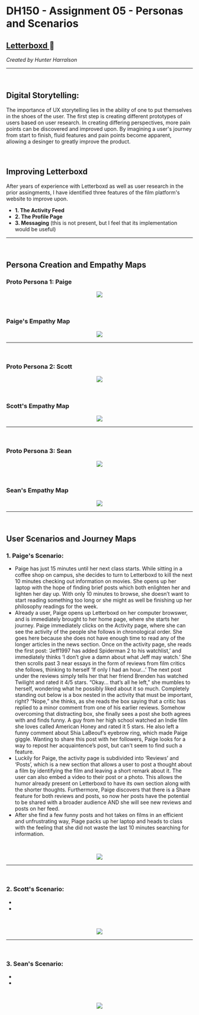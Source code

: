 # DH150 - Assignment 05 - Personas and Scenarios
## <a href="http://letterboxd.com" target="_blank"> Letterboxd </a> :movie_camera:
*Created by Hunter Harralson*

---
<p>&nbsp;</p>

## Digital Storytelling:
The importance of UX storytelling lies in the ability of one to put themselves in the shoes of the user.
The first step is creating different prototypes of users based on user research. In creating differing perspectives, more pain points can be discovered and improved upon.
By imagining a user's journey from start to finish, fluid features and pain points become apparent, allowing a desinger to greatly improve the product.

<p>&nbsp;</p>

## Improving Letterboxd
After years of experience with Letterboxd as well as user research in the prior assingments, I have identified three features of the film platform's website to improve upon.
* **1. The Activity Feed**
* **2. The Profile Page**
* **3. Messaging** (this is not present, but I feel that its implementation would be useful)

---
<p>&nbsp;</p>

## Persona Creation and Empathy Maps

### **Proto Persona 1: Paige**
<p align="center">
  <img src="./Persona01.png">
</p>

<p>&nbsp;</p>

### **Paige's Empathy Map**
<p align="center">
  <img src="./EmpathyMap01.png">
</p>

---
<p>&nbsp;</p>

### **Proto Persona 2: Scott**
<p align="center">
  <img src="./Persona02.png">
</p>

<p>&nbsp;</p>

### **Scott's Empathy Map**
<p align="center">
  <img src="./EmpathyMap02.png">
</p>

---
<p>&nbsp;</p>

### **Proto Persona 3: Sean**
<p align="center">
  <img src="./Persona03.png">
</p>

<p>&nbsp;</p>

### **Sean's Empathy Map**
<p align="center">
  <img src="./EmpathyMap03.png">
</p>

---
<p>&nbsp;</p>

## User Scenarios and Journey Maps

### **1. Paige's Scenario:**
* Paige has just 15 minutes until her next class starts. While sitting in a coffee shop on campus, she decides to turn to Letterboxd to kill the next 10 minutes checking out information on movies. She opens up her laptop with the hope of finding brief posts which both enlighten her and lighten her day up. With only 10 minutes to browse, she doesn’t want to start reading something too long or she might as well be finishing up her philosophy readings for the week. 
* Already a user, Paige opens up Letterboxd on her computer browswer, and is immediately brought to her home page, where she starts her journey. Paige immediately clicks on the Activity page, where she can see the activity of the people she follows in chronological order. She goes here because she does not have enough time to read any of the longer articles in the news section. Once on the activity page, she reads the first post: ‘Jeff1997 has added Spiderman 2 to his watchlist,’ and immediately thinks ‘I don’t give a damn about what Jeff may watch.’ She then scrolls past 3 near essays in the form of reviews from film critics she follows, thinking to herself ‘If only I had an hour...’ The next post under the reviews simply tells her that her friend Brenden has watched Twilight and rated it 4/5 stars. “Okay... that’s all he left,” she mumbles to herself, wondering what he possibly liked about it so much. Completely standing out below is a box nested in the activity that must be important, right? “Nope,” she thinks, as she reads the box saying that a critic has replied to a minor comment from one of his earlier reviews. Somehow overcoming that distracting box, she finally sees a post she both agrees with and finds funny. A guy from her high school watched an Indie film she loves called American Honey and rated it 5 stars. He also left a funny comment about Shia LaBeouf’s eyebrow ring, which made Paige giggle. Wanting to share this post with her followers, Paige looks for a way to repost her acquaintence’s post, but can't seem to find such a feature. 
* Luckily for Paige, the activity page is subdivided into ‘Reviews’ and ‘Posts’, which is a new section that allows a user to post a thought about a film by identifying the film and leaving a short remark about it. The user can also embed a video to their post or a photo. This allows the humor already present on Letterboxd to have its own section along with the shorter thoughts. Furthermore, Paige discovers that there is a Share feature for both reviews and posts, so now her posts have the potential to be shared with a broader audience AND she will see new reviews and posts on her feed.
* After she find a few funny posts and hot takes on films in an efficient and unfrustrating way, Piage packs up her laptop and heads to class with the feeling that she did not waste the last 10 minutes searching for information.

<p>&nbsp;</p>

<p align="center">
  <img src="./JourneyMap01.png">
</p>

---
<p>&nbsp;</p>

### **2. Scott's Scenario:**
* 
* 

<p>&nbsp;</p>

<p align="center">
  <img src="./JourneyMap02.png">
</p>

---
<p>&nbsp;</p>

### **3. Sean's Scenario:**
* 
* 

<p>&nbsp;</p>

<p align="center">
  <img src="./JourneyMap03.png">
</p>


